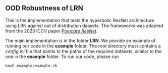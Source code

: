 ## OOD Robustness of LRN
This is the implementation that tests the hyperbolic ResNet architecture using LRN against out of distribution daasets. The frameworks was adapted from the 2023 ICCV paper [*Poincare ResNet*](https://github.com/maxvanspengler/poincare-resnet). 

The main implementation is in the folder **LRN**. We provide an example of running our code in the **example** folder. The root directory must contains a *config.ini* file that points to the paths of the required datasets, similar to the one in the **example** folder. To run our code, please run
```
bash example/example.sh
```
